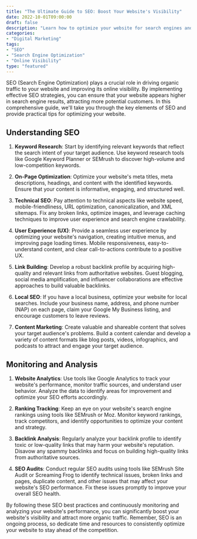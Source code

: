 ```yaml
--- 
title: "The Ultimate Guide to SEO: Boost Your Website's Visibility" 
date: 2022-10-01T09:00:00 
draft: false 
description: "Learn how to optimize your website for search engines and improve your online visibility with this comprehensive guide to SEO." 
categories: 
- "Digital Marketing" 
tags: 
- "SEO" 
- "Search Engine Optimization" 
- "Online Visibility" 
type: "featured" 
--- 
```


SEO (Search Engine Optimization) plays a crucial role in driving organic traffic to your website and improving its online visibility. By implementing effective SEO strategies, you can ensure that your website appears higher in search engine results, attracting more potential customers. In this comprehensive guide, we'll take you through the key elements of SEO and provide practical tips for optimizing your website.

## Understanding SEO

1. **Keyword Research**: Start by identifying relevant keywords that reflect the search intent of your target audience. Use keyword research tools like Google Keyword Planner or SEMrush to discover high-volume and low-competition keywords.

2. **On-Page Optimization**: Optimize your website's meta titles, meta descriptions, headings, and content with the identified keywords. Ensure that your content is informative, engaging, and structured well.

3. **Technical SEO**: Pay attention to technical aspects like website speed, mobile-friendliness, URL optimization, canonicalization, and XML sitemaps. Fix any broken links, optimize images, and leverage caching techniques to improve user experience and search engine crawlability.

4. **User Experience (UX)**: Provide a seamless user experience by optimizing your website's navigation, creating intuitive menus, and improving page loading times. Mobile responsiveness, easy-to-understand content, and clear call-to-actions contribute to a positive UX.

5. **Link Building**: Develop a robust backlink profile by acquiring high-quality and relevant links from authoritative websites. Guest blogging, social media amplification, and influencer collaborations are effective approaches to build valuable backlinks.

6. **Local SEO**: If you have a local business, optimize your website for local searches. Include your business name, address, and phone number (NAP) on each page, claim your Google My Business listing, and encourage customers to leave reviews.

7. **Content Marketing**: Create valuable and shareable content that solves your target audience's problems. Build a content calendar and develop a variety of content formats like blog posts, videos, infographics, and podcasts to attract and engage your target audience.

## Monitoring and Analysis

1. **Website Analytics**: Use tools like Google Analytics to track your website's performance, monitor traffic sources, and understand user behavior. Analyze the data to identify areas for improvement and optimize your SEO efforts accordingly.

2. **Ranking Tracking**: Keep an eye on your website's search engine rankings using tools like SEMrush or Moz. Monitor keyword rankings, track competitors, and identify opportunities to optimize your content and strategy.

3. **Backlink Analysis**: Regularly analyze your backlink profile to identify toxic or low-quality links that may harm your website's reputation. Disavow any spammy backlinks and focus on building high-quality links from authoritative sources.

4. **SEO Audits**: Conduct regular SEO audits using tools like SEMrush Site Audit or Screaming Frog to identify technical issues, broken links and pages, duplicate content, and other issues that may affect your website's SEO performance. Fix these issues promptly to improve your overall SEO health.

By following these SEO best practices and continuously monitoring and analyzing your website's performance, you can significantly boost your website's visibility and attract more organic traffic. Remember, SEO is an ongoing process, so dedicate time and resources to consistently optimize your website to stay ahead of the competition.
